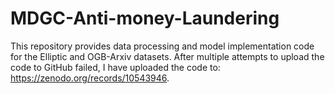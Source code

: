 # MDGC-Anti-money-Laundering
This repository provides data processing and model implementation code for the Elliptic and OGB-Arxiv datasets.
After multiple attempts to upload the code to GitHub failed, I have uploaded the code to: https://zenodo.org/records/10543946.
